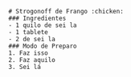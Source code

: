 
	# Strogonoff de Frango :chicken:
	### Ingredientes
	- 1 quilo de sei la
	- 1 tablete
	- 2 de sei la
	### Modo de Preparo
	1. Faz isso
	2. Faz aquilo
	3. Sei lá
	

